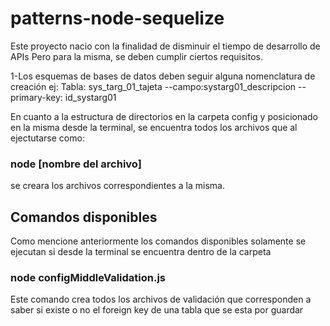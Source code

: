 # patterns-node-sequelize

Este proyecto nacio con la finalidad de disminuir el tiempo de desarrollo de APIs
Pero para la misma, se deben cumplir ciertos requisitos.

1-Los esquemas de bases de datos deben seguir alguna nomenclatura de creación ej:
Tabla: sys_targ_01_tajeta
--campo:systarg01_descripcion
--primary-key: id_systarg01


En cuanto a la estructura de directorios en la carpeta config y posicionado en la misma desde la terminal, se encuentra todos los archivos que al ejectutarse como:
### node [nombre del archivo]

se creara los archivos correspondientes a la misma.

## Comandos disponibles

Como mencione anteriormente los comandos disponibles solamente se ejecutan si desde la terminal se encuentra dentro de la carpeta

### node configMiddleValidation.js

Este comando crea todos los archivos de validación que corresponden a saber si existe o no el foreign key de una tabla que se esta por guardar



